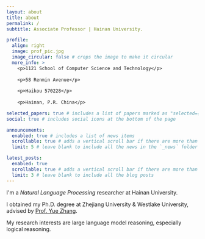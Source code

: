 ```yaml
---
layout: about
title: about
permalink: /
subtitle: Associate Professor | Hainan University. 

profile:
  align: right
  image: prof_pic.jpg
  image_circular: false # crops the image to make it circular
  more_info: >
    <p>1121 School of Computer Science and Technology</p>
    
    <p>58 Renmin Avenue</p>
    
    <p>Haikou 570228</p>
    
    <p>Hainan, P.R. China</p>

selected_papers: true # includes a list of papers marked as "selected={true}"
social: true # includes social icons at the bottom of the page

announcements:
  enabled: true # includes a list of news items
  scrollable: true # adds a vertical scroll bar if there are more than 3 news items
  limit: 5 # leave blank to include all the news in the `_news` folder

latest_posts:
  enabled: true
  scrollable: true # adds a vertical scroll bar if there are more than 3 new posts items
  limit: 3 # leave blank to include all the blog posts
---
```


I'm a *Natural Language Processing* researcher at Hainan University. 

I obtained my Ph.D. degree at Zhejiang University & Westlake University, advised by [Prof. Yue Zhang](https://frcchang.github.io/). 

My research interests are large language model reasoning, especially logical reasoning.
